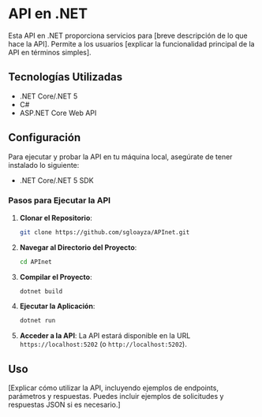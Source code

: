 # API en .NET
Esta API en .NET proporciona servicios para [breve descripción de lo que hace la API]. Permite a los usuarios [explicar la funcionalidad principal de la API en términos simples].

## Tecnologías Utilizadas
- .NET Core/.NET 5
- C#
- ASP.NET Core Web API

## Configuración
Para ejecutar y probar la API en tu máquina local, asegúrate de tener instalado lo siguiente:
- .NET Core/.NET 5 SDK

### Pasos para Ejecutar la API
1. **Clonar el Repositorio**: 
    ```bash
    git clone https://github.com/sgloayza/APInet.git
    ```

2. **Navegar al Directorio del Proyecto**:
    ```bash
    cd APInet
    ```

3. **Compilar el Proyecto**:
    ```bash
    dotnet build
    ```

4. **Ejecutar la Aplicación**:
    ```bash
    dotnet run
    ```

5. **Acceder a la API**:
    La API estará disponible en la URL `https://localhost:5202` (o `http://localhost:5202`).

## Uso
[Explicar cómo utilizar la API, incluyendo ejemplos de endpoints, parámetros y respuestas. Puedes incluir ejemplos de solicitudes y respuestas JSON si es necesario.]
